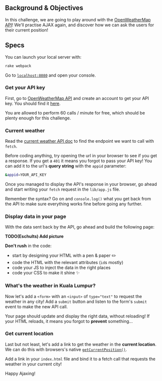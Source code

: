 ## Background & Objectives

In this challenge, we are going to play around with the [OpenWeatherMap API](https://openweathermap.org/)! We'll practise AJAX again, and discover how we can ask the users for their current position!

## Specs

You can launch your local server with:

```bash
rake webpack
```

Go to [`localhost:8080`](http://localhost:8080/) and open your console.

### Get your API key

First, go to [OpenWeatherMap API](https://home.openweathermap.org/users/sign_up) and create an account to get your API key. You should find it [here](https://home.openweathermap.org/api_keys).

You are allowed to perform 60 calls / minute for free, which should be plenty enough for this challenge.

### Current weather

Read the [current weather API doc](https://openweathermap.org/current) to find the endpoint we want to call with `fetch`.

Before coding anything, try opening the url in your browser to see if you get a response. If you get a `401` it means you forgot to pass your API key! You can add it to the url's **query string** with the `appid` parameter:

```bash
&appid=YOUR_API_KEY
```

Once you managed to display the API's response in your browser, go ahead and start writing your `fetch` request in the `lib/app.js` file.

Remember the syntax? Go on and `console.log()` what you get back from the API to make sure everything works fine before going any further.

### Display data in your page

With the data sent back by the API, go ahead and build the following page:

**TODO(Eschults) Add picture**

**Don't rush** in the code:

- start by designing your HTML with a pen & paper ✏️
- code the HTML with the relevant attributes (`id`s mostly)
- code your JS to inject the data in the right places
- code your CSS to make it shine ✨

### What's the weather in Kuala Lumpur?

Now let's add a `<form>` with an `<input>` of `type="text"` to request the weather in any city! Add a `submit` button and listen to the form's `submit` event to make the new API call.

Your page should update and display the right data, without reloading! If your HTML reloads, it means you forgot to **prevent** something...

### Get current location

Last but not least, let's add a link to get the weather in the **current location**. We can do this with browsers's native [`getCurrentPosition()`](https://developer.mozilla.org/en-US/docs/Web/API/Geolocation/getCurrentPosition).

Add a link in your `index.html` file and bind it to a fetch call that requests the weather in your current city!

Happy Ajaxing!

